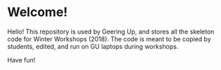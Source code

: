 # Welcome!

Hello!
This repository is used by Geering Up, and stores all the skeleton code for Winter Workshops (2018).
The code is meant to be copied by students, edited, and run on GU laptops during workshops. 

Have fun!
